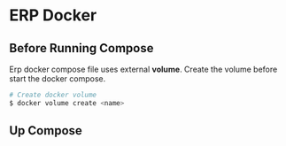 # ERP Docker

## Before Running Compose

Erp docker compose file uses external **volume**. Create the volume before start the docker compose.

```bash
# Create docker volume
$ docker volume create <name>
```

## Up Compose
